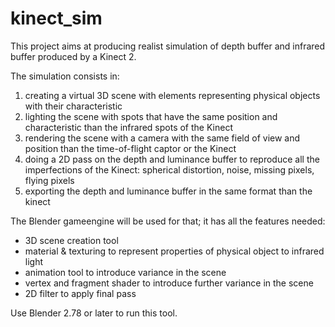 # kinect_sim

This project aims at producing realist simulation of depth buffer and infrared buffer produced by a Kinect 2.

The simulation consists in:
1) creating a virtual 3D scene with elements representing physical objects with their characteristic
2) lighting the scene with spots that have the same position and characteristic than the infrared spots of the Kinect 
3) rendering the scene with a camera with the same field of view and position than the time-of-flight captor or the Kinect
4) doing a 2D pass on the depth and luminance buffer to reproduce all the imperfections of the Kinect: spherical distortion, noise, missing pixels, flying pixels
5) exporting the depth and luminance buffer in the same format than the kinect

The Blender gameengine will be used for that; it has all the features needed:
- 3D scene creation tool
- material & texturing to represent properties of physical object to infrared light
- animation tool to introduce variance in the scene
- vertex and fragment shader to introduce further variance in the scene
- 2D filter to apply final pass

Use Blender 2.78 or later to run this tool.


